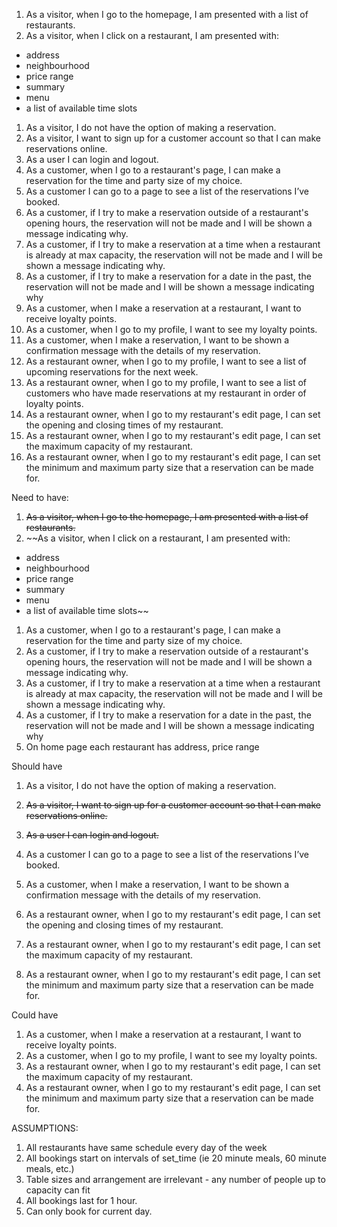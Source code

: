 1. As a visitor, when I go to the homepage, I am presented with a list of restaurants.
1. As a visitor, when I click on a restaurant, I am presented with:
  - address
  - neighbourhood
  - price range
  - summary
  - menu
  - a list of available time slots
1. As a visitor, I do not have the option of making a reservation.
1. As a visitor, I want to sign up for a customer account so that I can make reservations online.
1. As a user I can login and logout.
1. As a customer, when I go to a restaurant's page, I can make a reservation for the time and party size of my choice.
1. As a customer I can go to a page to see a list of the reservations I’ve booked.
1. As a customer, if I try to make a reservation outside of a restaurant's opening hours, the reservation will not be made and I will be shown a message indicating why.
1. As a customer, if I try to make a reservation at a time when a restaurant is already at max capacity, the reservation will not be made and I will be shown a message indicating why.
1. As a customer, if I try to make a reservation for a date in the past, the reservation will not be made and I will be shown a message indicating why
1. As a customer, when I make a reservation at a restaurant, I want to receive loyalty points.
1. As a customer, when I go to my profile, I want to see my loyalty points.
1. As a customer, when I make a reservation, I want to be shown a confirmation message with the details of my reservation.
1. As a restaurant owner, when I go to my profile, I want to see a list of upcoming reservations for the next week.
1. As a restaurant owner, when I go to my profile, I want to see a list of customers who have made reservations at my restaurant in order of loyalty points.
1. As a restaurant owner, when I go to my restaurant's edit page, I can set the opening and closing times of my restaurant.
1. As a restaurant owner, when I go to my restaurant's edit page, I can set the maximum capacity of my restaurant.
1. As a restaurant owner, when I go to my restaurant's edit page, I can set the minimum and maximum party size that a reservation can be made for.

Need to have:

1. ~~As a visitor, when I go to the homepage, I am presented with a list of restaurants.~~
1. ~~As a visitor, when I click on a restaurant, I am presented with:
  - address
  - neighbourhood
  - price range
  - summary
  - menu
  - a list of available time slots~~
1. As a customer, when I go to a restaurant's page, I can make a reservation for the time and party size of my choice.
1. As a customer, if I try to make a reservation outside of a restaurant's opening hours, the reservation will not be made and I will be shown a message indicating why.
1. As a customer, if I try to make a reservation at a time when a restaurant is already at max capacity, the reservation will not be made and I will be shown a message indicating why.
1. As a customer, if I try to make a reservation for a date in the past, the reservation will not be made and I will be shown a message indicating why
1. On home page each restaurant has address, price range


Should have
1. As a visitor, I do not have the option of making a reservation.
1. ~~As a visitor, I want to sign up for a customer account so that I can make reservations online.~~
1. ~~As a user I can login and logout.~~
1. As a customer I can go to a page to see a list of the reservations I’ve booked.
1. As a customer, when I make a reservation, I want to be shown a confirmation message with the details of my reservation.
1. As a restaurant owner, when I go to my restaurant's edit page, I can set the opening and closing times of my restaurant.

1. As a restaurant owner, when I go to my restaurant's edit page, I can set the maximum capacity of my restaurant.
1. As a restaurant owner, when I go to my restaurant's edit page, I can set the minimum and maximum party size that a reservation can be made for.


Could have
1. As a customer, when I make a reservation at a restaurant, I want to receive loyalty points.
1. As a customer, when I go to my profile, I want to see my loyalty points.
1. As a restaurant owner, when I go to my restaurant's edit page, I can set the maximum capacity of my restaurant.
1. As a restaurant owner, when I go to my restaurant's edit page, I can set the minimum and maximum party size that a reservation can be made for.

ASSUMPTIONS:
1. All restaurants have same schedule every day of the week
2. All bookings start on intervals of set_time (ie 20 minute meals, 60 minute meals, etc.)
3. Table sizes and arrangement are irrelevant - any number of people up to capacity can fit
1. All bookings last for 1 hour.
1. Can only book for current day.

